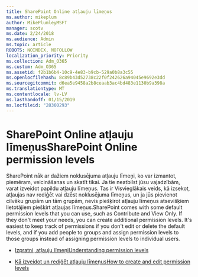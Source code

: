 ```yaml
---
title: SharePoint Online atļauju līmeņus
ms.author: mikeplum
author: MikePlumleyMSFT
manager: scotv
ms.date: 2/24/2018
ms.audience: Admin
ms.topic: article
ROBOTS: NOINDEX, NOFOLLOW
localization_priority: Priority
ms.collection: Adm_O365
ms.custom: Adm_O365
ms.assetid: f2b1b6b4-10c9-4e83-b9cb-529a0b8a3c55
ms.openlocfilehash: 8c89b43d52738c22f0f242626a94045e9692e3dd
ms.sourcegitcommit: d6ea5e9458a2b8ceaab3ac4bd483e1130b9a398a
ms.translationtype: MT
ms.contentlocale: lv-LV
ms.lasthandoff: 01/15/2019
ms.locfileid: "28300293"
---
```

# <a name="sharepoint-online-permission-levels"></a><span data-ttu-id="4fa4c-102">SharePoint Online atļauju līmeņus</span><span class="sxs-lookup"><span data-stu-id="4fa4c-102">SharePoint Online permission levels</span></span>

<span data-ttu-id="4fa4c-p101">SharePoint nāk ar dažiem noklusējuma atļauju līmeņi, ko var izmantot, piemēram, veicināšanas un skatīt tikai. Ja tie neatbilst jūsu vajadzībām, varat izveidot papildu atļauju līmeņus. Tas ir Visvieglākais veids, kā izsekot, atļaujas nav rediģēt vai dzēst noklusējuma līmeņus, un ja jūs pievienot cilvēku grupām un tām grupām, nevis piešķirot atļauju līmeņus atsevišķiem lietotājiem piešķirt atļaujas līmeņus.</span><span class="sxs-lookup"><span data-stu-id="4fa4c-p101">SharePoint comes with some default permission levels that you can use, such as Contribute and View Only. If they don't meet your needs, you can create additional permission levels. It's easiest to keep track of permissions if you don't edit or delete the default levels, and if you add people to groups and assign permission levels to those groups instead of assigning permission levels to individual users.</span></span>
  
- [<span data-ttu-id="4fa4c-106">Izpratni, atļauju līmeņi</span><span class="sxs-lookup"><span data-stu-id="4fa4c-106">Understanding permission levels</span></span>](https://go.microsoft.com/fwlink/?linkid=867071)
    
- [<span data-ttu-id="4fa4c-107">Kā izveidot un rediģēt atļauju līmeņus</span><span class="sxs-lookup"><span data-stu-id="4fa4c-107">How to create and edit permission levels</span></span>](https://go.microsoft.com/fwlink/?linkid=867072)
    

